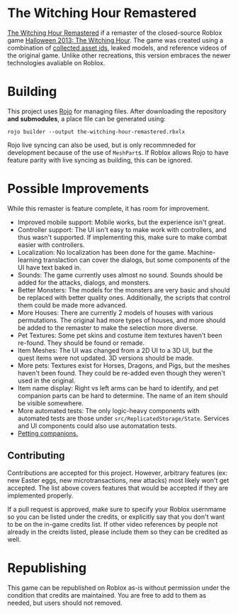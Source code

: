 # The Witching Hour Remastered
[The Witching Hour Remastered](https://www.roblox.com/games/5713359229/The-Witching-Hour-Remastered)
if a remaster of the closed-source Roblox game
[Halloween 2013: The Witching Hour](https://www.roblox.com/games/130815926/Halloween-2013-The-Witching-Hour). The game was created using a combination of [collected asset ids](https://pastebin.com/p3fvdwLf), leaked models, and reference videos of the original game. Unlike
other recreations, this version embraces the
newer technologies avaliable on Roblox.

# Building
This project uses [Rojo](https://github.com/rojo-rbx/rojo)
for managing files. After downloading the repository
**and submodules**, a place file can be generated using:
```
rojo builder --output the-witching-hour-remastered.rbxlx
```

Rojo live syncing can also be used, but is only
recommneded for development because of the use
of `MeshPart`s. If Roblox allows Rojo to have
feature parity with live syncing as building, this
can be ignored.

# Possible Improvements
While this remaster is feature complete, it has
room for improvement.
- Improved mobile support: Mobile works, but the
  experience isn't great.
- Controller support: The UI isn't easy to make work
  with controllers, and thus wasn't supported. If
  implementing this, make sure to make combat easier
  with controllers.
- Localization: No localization has been done for the game.
  Machine-learning translaction can cover the dialogs, but
  some components of the UI have text baked in.
- Sounds: The game currently uses almost no sound. Sounds
  should be added for the attacks, dialogs, and monsters.
- Better Monsters: The models for the monsters are very
  basic and should be replaced with better quality ones.
  Additionally, the scripts that control them could be
  made more advanced.
- More Houses: There are currently 2 models of houses
  with various permutations. The original had more types
  of houses, and more should be added to the remaster
  to make the selection more diverse.
- Pet Textures: Some pet skins and costume item textures
  haven't been re-found. They should be found or remade.
- Item Meshes: The UI was changed from a 2D UI to a 3D UI,
  but the quest items were not updated. 3D versions should be made.
- More pets: Textures exist for Horses, Dragons, and Pigs,
  but the meshes haven't been found. They could be
  re-added even though they weren't used in the original.
- Item name display: Right vs left arms can be hard to identify,
  and pet companion parts can be hard to determine. The name
  of an item should be visible somewhere.
- More automated tests: The only logic-heavy components
  with automated tests are those under
  `src/ReplicatedStorage/State`. Services and UI components
  could also use automatation tests.
- [Petting companions.](https://twitter.com/CanYouPetTheDog)

## Contributing
Contributions are accepted for this project. However,
arbitrary features (ex: new Easter eggs, new
microtransactions, new attacks) most likely won't get
accepted. The list above covers features that would
be accepted if they are implemented properly.

If a pull request is approved, make sure to
specify your Roblox usernmame so you can be listed
under the credits, or explicitly say that
you don't want to be on the in-game credits
list. If other video references by people not
already in the creidts listed, please include them
so they can be credited as well.

# Republishing
This game can be republished on Roblox as-is without
permission under the condition that credits are maintained.
You are free to add to them as needed, but users should
not removed.